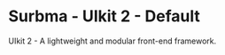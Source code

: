 Surbma - UIkit 2 - Default
==============================

UIkit 2 - A lightweight and modular front-end framework.
